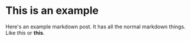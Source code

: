# This is an example

Here's an example markdown post. It has all the normal markdown things. Like _this_ or **this**.
